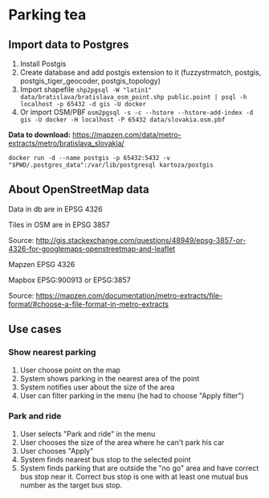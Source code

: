 Parking tea
===========

Import data to Postgres
-----------------------
1. Install Postgis
2. Create database and add postgis extension to it (fuzzystrmatch, postgis, postgis_tiger_geocoder, postgis_topology)
3. Import shapefile `shp2pgsql -W "latin1" data/bratislava/bratislava_osm_point.shp public.point | psql -h localhost -p 65432 -d gis -U docker`
4. Or import OSM/PBF `osm2pgsql -s -c --hstore --hstore-add-index -d gis -U docker -H localhost -P 65432 data/slovakia.osm.pbf`

**Data to download:** https://mapzen.com/data/metro-extracts/metro/bratislava_slovakia/

`docker run -d --name postgis -p 65432:5432 -v "$PWD/.postgres_data":/var/lib/postgresql kartoza/postgis`

About OpenStreetMap data
------------------------
Data in db are in EPSG 4326

Tiles in OSM are in EPSG 3857

Source: http://gis.stackexchange.com/questions/48949/epsg-3857-or-4326-for-googlemaps-openstreetmap-and-leaflet

Mapzen EPSG 4326

Mapbox EPSG:900913 or EPSG:3857

Source: https://mapzen.com/documentation/metro-extracts/file-format/#choose-a-file-format-in-metro-extracts

Use cases
---------

### Show nearest parking ###
1. User choose point on the map
2. System shows parking in the nearest area of the point
3. System notifies user about the size of the area
4. User can filter parking in the menu (he had to choose "Apply filter")

### Park and ride ###
1. User selects "Park and ride" in the menu
2. User chooses the size of the area where he can't park his car
3. User chooses "Apply"
4. System finds nearest bus stop to the selected point
5. System finds parking that are outside the "no go" area and have correct bus stop near it. Correct bus stop is one with at least one mutual bus number as the target bus stop.
